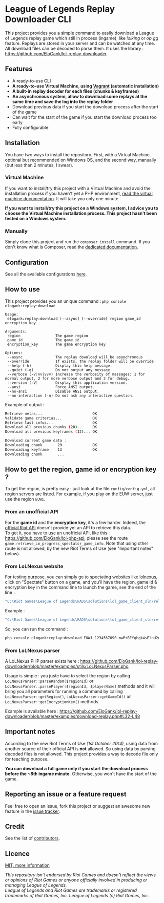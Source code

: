 League of Legends Replay Downloader CLI
===================================

This project provides you a simple command to easily download a League of Legends replay game which still in process (ingame), like *lolking* or *op.gg* feature. Replays are stored in your server and can be watched at any time.  
All download files can be decoded to parse them.
It uses the library : https://github.com/EloGank/lol-replay-downloader

## Features

* A ready-to-use CLI
* **A ready-to-use Virtual Machine, using [Vagrant](https://www.vagrantup.com) (automatic installation)**
* **A built-in replay decoder for each files (chunks & keyframes)**
* **An asynchronous system, allow to download some replays at the same time and save the log into the replay folder**
* Download previous data if you start the download process after the start of the game
* Can wait for the start of the game if you start the download process too early
* Fully configurable


## Installation

You have two ways to install the repository. First, with a Virtual Machine, optional but recommended on Windows OS, and the second way, manually (but less than 2 minutes, I swear).

### Virtual Machine

If you want to install/try this project with a Virtual Machine and avoid the installation process if you haven't yet a PHP environment, [read the virtual machine documentation](./doc/installation_virtual_machine.md).
It will take you only one minute.

**If you want to install/try this project on a Windows system, I advice you to choose the Virtual Machine installation process. This project hasn't been tested on a Windows system.**

### Manually

Simply clone this project and run the `composer install` command.
If you don't know what is Composer, read the [dedicated documentation](./doc/installation_composer.md).

## Configuration

See all the available configurations [here](./config/config.yml.dist).

## How to use

This project provides you an unique command : `php console elogank:replay:download`
```
Usage:
 elogank:replay:download [--async] [--override] region game_id encryption_key

Arguments:
 region                The game region
 game_id               The game id
 encryption_key        The game encryption key

Options:
 --async               The replay download will be asynchronous
 --override            If exists, the replay folder will be override
 --help (-h)           Display this help message.
 --quiet (-q)          Do not output any message.
 --verbose (-v|vv|vvv) Increase the verbosity of messages: 1 for normal output, 2 for more verbose output and 3 for debug.
 --version (-V)        Display this application version.
 --ansi                Force ANSI output.
 --no-ansi             Disable ANSI output.
 --no-interaction (-n) Do not ask any interactive question.
```

Example of output :

``` bash
Retrieve metas...                       OK
Validate game criterias...              OK
Retrieve last infos...                  OK
Download all previous chunks (28)...    OK
Download all previous keyframes (12)... OK

Download current game data :
Downloading chunk       29              OK
Downloading keyframe    13              OK
Downloading chunk       ...
```

## How to get the region, game id or encryption key ?

To get the region, is pretty easy : just look at the file `config/config.yml`, all region servers are listed. For example, if you play on the EUW server, just use the region `EUW1`.

### From an unofficial API

For the **game id** and the **encryption key**, it's a few harder. Indeed, the [official Riot API](https://developer.riotgames.com/) doesn't provide yet an API to retrieve this data.  
To get it, you have to use an unofficial API, like this : https://github.com/EloGank/lol-php-api, please see the route `game.retrieve_in_progress_spectator_game_info`. Note that using other route is not allowed, by the new Riot Terms of Use (see "Important notes" below).  

### From LoLNexus website

For testing purpose, you can simply go to spectating websites like [lolnexus](http://www.lolnexus.com), click on "Spectate" button on a game, and you'll have the region, game id & encryption key in the command line to launch the game, see the end of the line :

``` bash
"C:\Riot Games\League of Legends\RADS\solutions\lol_game_client_sln\releases\0.0.1.xx\deploy\League of Legends.exe" "8394" "LoLLauncher.exe" "" "spectator SERVER_ADDRESS ENCRYPTION_KEY GAME_ID REGION"
```

Example :

``` bash
"C:\Riot Games\League of Legends\RADS\solutions\lol_game_client_sln\releases\0.0.1.68\deploy\League of Legends.exe" "8394" "LoLLauncher.exe" "" "spectator 185.40.64.163:80 nwP+BEYqHgk4sElnU2uRogoxGPUw1dzE 1234567890 EUW1"
```

So, you can run the command :

``` bash
php console elogank:replay:download EUW1 1234567890 nwP+BEYqHgk4sElnU2uRogoxGPUw1dzE
```

### From LoLNexus parser

A LoLNexus PHP parser exists here : https://github.com/EloGank/lol-replay-downloader/blob/master/examples/utils/LoLNexusParser.php

Usage is simple : you juste have to select the region by calling `LoLNexusParser::parseRandom($regionId)` or `LoLNexusParser::parsePlayer($regionId, $playerName)` methods and it will bring you all parameters for running a command by calling `LoLNexusParser::getRegion()`, `LoLNexusParser::getGameId()` or `LoLNexusParser::getEncryptionKey()` methods.

Example is available here : https://github.com/EloGank/lol-replay-downloader/blob/master/examples/download-replay.php#L32-L48

## Important notes

According to the new Riot Terms of Use *(1st October 2014)*, using data from another source of their official API is **not** allowed. So using data by parsing decoded files is not allowed. This project provides a way to decode file only for teaching purpose.

**You can download a full game only if you start the download process before the ~8th ingame minute.** Otherwise, you won't have the start of the game.

## Reporting an issue or a feature request

Feel free to open an issue, fork this project or suggest an awesome new feature in the [issue tracker](https://github.com/EloGank/lol-replay-downloader-cli/issues).  

## Credit

See the list of [contributors](https://github.com/EloGank/lol-replay-downloader-cli/graphs/contributors).

## Licence

[MIT, more information](./LICENCE)

*This repository isn't endorsed by Riot Games and doesn't reflect the views or opinions of Riot Games or anyone officially involved in producing or managing League of Legends.  
League of Legends and Riot Games are trademarks or registered trademarks of Riot Games, Inc. League of Legends (c) Riot Games, Inc.*
